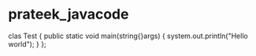 # prateek_javacode
clas Test
{
public static void main(string{}args)
{
system.out.println("Hello world");
}
};
